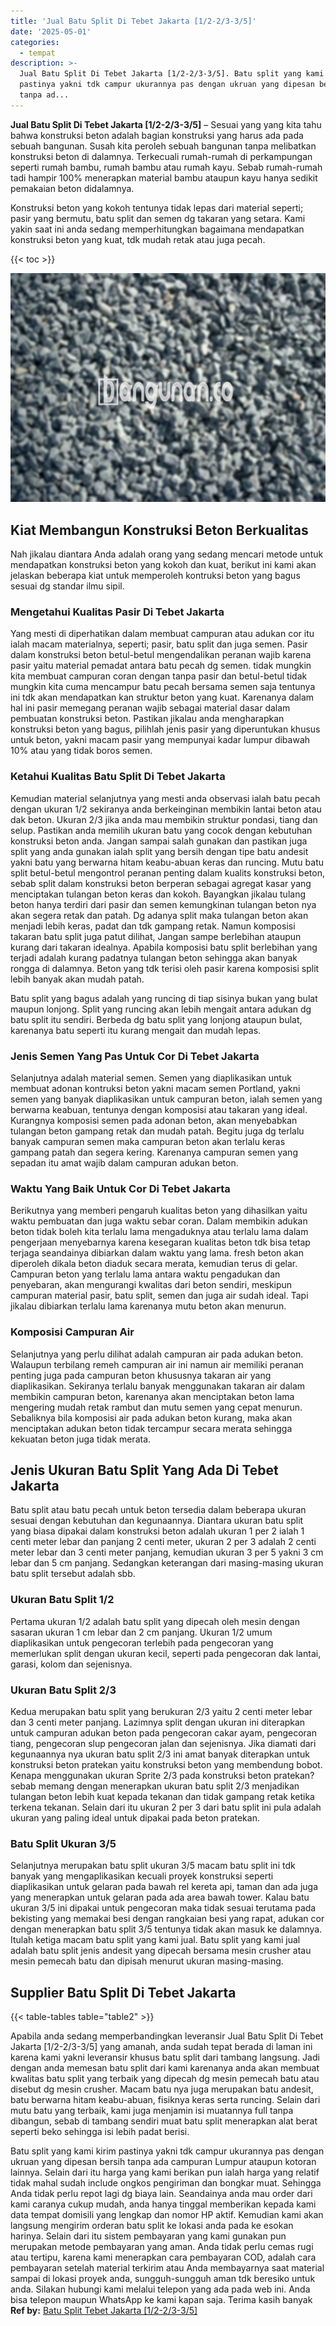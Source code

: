 ```yaml
---
title: 'Jual Batu Split Di Tebet Jakarta [1/2-2/3-3/5]'
date: '2025-05-01'
categories:
  - tempat
description: >-
  Jual Batu Split Di Tebet Jakarta [1/2-2/3-3/5]. Batu split yang kami kirim
  pastinya yakni tdk campur ukurannya pas dengan ukruan yang dipesan bersih
  tanpa ad...
---
```


**Jual Batu Split Di Tebet Jakarta \[1/2-2/3-3/5\]** – Sesuai yang yang kita tahu bahwa konstruksi beton adalah bagian konstruksi yang harus ada pada sebuah bangunan. Susah kita peroleh sebuah bangunan tanpa melibatkan konstruksi beton di dalamnya. Terkecuali rumah-rumah di perkampungan seperti rumah bambu, rumah bambu atau rumah kayu. Sebab rumah-rumah tadi hampir 100% menerapkan material bambu ataupun kayu hanya sedikit pemakaian beton didalamnya.

Konstruksi beton yang kokoh tentunya tidak lepas dari material seperti; pasir yang bermutu, batu split dan semen dg takaran yang setara. Kami yakin saat ini anda sedang memperhitungkan bagaimana mendapatkan konstruksi beton yang kuat, tdk mudah retak atau juga pecah.

{{< toc >}}

![Jual Batu Split Di Tebet Jakarta [1/2-2/3-3/5]](/images/jual-batu-split-22.png)

## Kiat Membangun Konstruksi Beton Berkualitas

Nah jikalau diantara Anda adalah orang yang sedang mencari metode untuk mendapatkan konstruksi beton yang kokoh dan kuat, berikut ini kami akan jelaskan beberapa kiat untuk memperoleh kontruksi beton yang bagus sesuai dg standar ilmu sipil.

### Mengetahui Kualitas Pasir Di Tebet Jakarta

Yang mesti di diperhatikan dalam membuat campuran atau adukan cor itu ialah macam materialnya, seperti; pasir, batu split dan juga semen. Pasir dalam konstruksi beton betul-betul mengendalikan peranan wajib karena pasir yaitu material pemadat antara batu pecah dg semen. tidak mungkin kita membuat campuran coran dengan tanpa pasir dan betul-betul tidak mungkin kita cuma mencampur batu pecah bersama semen saja tentunya ini tdk akan mendapatkan kan struktur beton yang kuat. Karenanya dalam hal ini pasir memegang peranan wajib sebagai material dasar dalam pembuatan konstruksi beton. Pastikan jikalau anda mengharapkan konstruksi beton yang bagus, pilihlah jenis pasir yang diperuntukan khusus untuk beton, yakni macam pasir yang mempunyai kadar lumpur dibawah 10% atau yang tidak boros semen.

### Ketahui Kualitas Batu Split Di Tebet Jakarta

Kemudian material selanjutnya yang mesti anda observasi ialah batu pecah dengan ukuran 1/2 sekiranya anda berkeinginan membikin lantai beton atau dak beton. Ukuran 2/3 jika anda mau membikin struktur pondasi, tiang dan selup. Pastikan anda memilih ukuran batu yang cocok dengan kebutuhan konstruksi beton anda. Jangan sampai salah gunakan dan pastikan juga split yang anda gunakan ialah split yang bersih dengan tipe batu andesit yakni batu yang berwarna hitam keabu-abuan keras dan runcing. Mutu batu split betul-betul mengontrol peranan penting dalam kualits konstruksi beton, sebab split dalam konstruksi beton berperan sebagai agregat kasar yang menciptakan tulangan beton keras dan kokoh. Bayangkan jikalau tulang beton hanya terdiri dari pasir dan semen kemungkinan tulangan beton nya akan segera retak dan patah. Dg adanya split maka tulangan beton akan menjadi lebih keras, padat dan tdk gampang retak. Namun komposisi takaran batu split juga patut dilihat, Jangan sampe berlebihan ataupun kurang dari takaran idealnya. Apabila komposisi batu split berlebihan yang terjadi adalah kurang padatnya tulangan beton sehingga akan banyak rongga di dalamnya. Beton yang tdk terisi oleh pasir karena komposisi split lebih banyak akan mudah patah.

Batu split yang bagus adalah yang runcing di tiap sisinya bukan yang bulat maupun lonjong. Split yang runcing akan lebih mengait antara adukan dg batu split itu sendiri. Berbeda dg batu split yang lonjong ataupun bulat, karenanya batu seperti itu kurang mengait dan mudah lepas.

### Jenis Semen Yang Pas Untuk Cor Di Tebet Jakarta

Selanjutnya adalah material semen. Semen yang diaplikasikan untuk membuat adonan kontruksi beton yakni macam semen Portland, yakni semen yang banyak diaplikasikan untuk campuran beton, ialah semen yang berwarna keabuan, tentunya dengan komposisi atau takaran yang ideal. Kurangnya komposisi semen pada adonan beton, akan menyebabkan tulangan beton gampang retak dan mudah patah. Begitu juga dg terlalu banyak campuran semen maka campuran beton akan terlalu keras gampang patah dan segera kering. Karenanya campuran semen yang sepadan itu amat wajib dalam campuran adukan beton.

### Waktu Yang Baik Untuk Cor Di Tebet Jakarta

Berikutnya yang memberi pengaruh kualitas beton yang dihasilkan yaitu waktu pembuatan dan juga waktu sebar coran. Dalam membikin adukan beton tidak boleh kita terlalu lama mengaduknya atau terlalu lama dalam pengerjaan menyebarnya karena kesegaran kualitas beton tdk bisa tetap terjaga seandainya dibiarkan dalam waktu yang lama. fresh beton akan diperoleh dikala beton diaduk secara merata, kemudian terus di gelar. Campuran beton yang terlalu lama antara waktu pengadukan dan penyebaran, akan mengurangi kwalitas dari beton sendiri, meskipun campuran material pasir, batu split, semen dan juga air sudah ideal. Tapi jikalau dibiarkan terlalu lama karenanya mutu beton akan menurun.

### Komposisi Campuran Air

Selanjutnya yang perlu dilihat adalah campuran air pada adukan beton. Walaupun terbilang remeh campuran air ini namun air memiliki peranan penting juga pada campuran beton khususnya takaran air yang diaplikasikan. Sekiranya terlalu banyak menggunakan takaran air dalam membikin campuran beton, karenanya akan menciptakan beton lama mengering mudah retak rambut dan mutu semen yang cepat menurun. Sebaliknya bila komposisi air pada adukan beton kurang, maka akan menciptakan adukan beton tidak tercampur secara merata sehingga kekuatan beton juga tidak merata.

## Jenis Ukuran Batu Split Yang Ada Di Tebet Jakarta

Batu split atau batu pecah untuk beton tersedia dalam beberapa ukuran sesuai dengan kebutuhan dan kegunaannya. Diantara ukuran batu split yang biasa dipakai dalam konstruksi beton adalah ukuran 1 per 2 ialah 1 centi meter lebar dan panjang 2 centi meter, ukuran 2 per 3 adalah 2 centi meter lebar dan 3 centi meter panjang, kemudian ukuran 3 per 5 yakni 3 cm lebar dan 5 cm panjang. Sedangkan keterangan dari masing-masing ukuran batu split tersebut adalah sbb.

### Ukuran Batu Split 1/2

Pertama ukuran 1/2 adalah batu split yang dipecah oleh mesin dengan sasaran ukuran 1 cm lebar dan 2 cm panjang. Ukuran 1/2 umum diaplikasikan untuk pengecoran terlebih pada pengecoran yang memerlukan split dengan ukuran kecil, seperti pada pengecoran dak lantai, garasi, kolom dan sejenisnya.

### Ukuran Batu Split 2/3

Kedua merupakan batu split yang berukuran 2/3 yaitu 2 centi meter lebar dan 3 centi meter panjang. Lazimnya split dengan ukuran ini diterapkan untuk campuran adukan beton pada pengecoran cakar ayam, pengecoran tiang, pengecoran slup pengecoran jalan dan sejenisnya. Jika diamati dari kegunaannya nya ukuran batu split 2/3 ini amat banyak diterapkan untuk konstruksi beton pratekan yaitu konstruksi beton yang membendung bobot. Kenapa menggunakan ukuran Sprite 2/3 pada konstruksi beton pratekan? sebab memang dengan menerapkan ukuran batu split 2/3 menjadikan tulangan beton lebih kuat kepada tekanan dan tidak gampang retak ketika terkena tekanan. Selain dari itu ukuran 2 per 3 dari batu split ini pula adalah ukuran yang paling ideal untuk dipakai pada beton pratekan.

### Batu Split Ukuran 3/5

Selanjutnya merupakan batu split ukuran 3/5 macam batu split ini tdk banyak yang mengaplikasikan kecuali proyek konstruksi seperti diaplikasikan untuk gelaran pada bawah rel kereta api, taman dan ada juga yang menerapkan untuk gelaran pada ada area bawah tower. Kalau batu ukuran 3/5 ini dipakai untuk pengecoran maka tidak sesuai terutama pada bekisting yang memakai besi dengan rangkaian besi yang rapat, adukan cor dengan menerapkan batu split 3/5 tentunya tidak akan masuk ke dalamnya. Itulah ketiga macam batu split yang kami jual. Batu split yang kami jual adalah batu split jenis andesit yang dipecah bersama mesin crusher atau mesin pemecah batu dan dipisah menurut ukuran masing-masing.

## Supplier Batu Split Di Tebet Jakarta

{{< table-tables table="table2" >}}

Apabila anda sedang memperbandingkan leveransir Jual Batu Split Di Tebet Jakarta \[1/2-2/3-3/5\] yang amanah, anda sudah tepat berada di laman ini karena kami yakni leveransir khusus batu split dari tambang langsung. Jadi dengan anda memesan batu split dari kami karenanya anda akan membuat kwalitas batu split yang terbaik yang dipecah dg mesin pemecah batu atau disebut dg mesin crusher. Macam batu nya juga merupakan batu andesit, batu berwarna hitam keabu-abuan, fisiknya keras serta runcing. Selain dari mutu batu yang terbaik, kami juga menjamin isi muatannya full tanpa dibangun, sebab di tambang sendiri muat batu split menerapkan alat berat seperti beko sehingga isi lebih padat berisi.

Batu split yang kami kirim pastinya yakni tdk campur ukurannya pas dengan ukruan yang dipesan bersih tanpa ada campuran Lumpur ataupun kotoran lainnya. Selain dari itu harga yang kami berikan pun ialah harga yang relatif tidak mahal sudah include ongkos pengiriman dan bongkar muat. Sehingga Anda tidak perlu repot lagi dg biaya lain. Seandainya anda mau order dari kami caranya cukup mudah, anda hanya tinggal memberikan kepada kami data tempat domisili yang lengkap dan nomor HP aktif. Kemudian kami akan langsung mengirim orderan batu split ke lokasi anda pada ke esokan harinya. Selain dari itu sistem pembayaran yang kami gunakan pun merupakan metode pembayaran yang aman. Anda tidak perlu cemas rugi atau tertipu, karena kami menerapkan cara pembayaran COD, adalah cara pembayaran setelah material terkirim atau Anda membayarnya saat material sampai di lokasi proyek anda, sungguh-sungguh aman tdk beresiko untuk anda. Silakan hubungi kami melalui telepon yang ada pada web ini. Anda bisa telepon maupun WhatsApp ke kami kapan saja. Terima kasih banyak
**Ref by:** [Batu Split Tebet Jakarta [1/2-2/3-3/5]](https://id.wikipedia.org/wiki/Batu)
